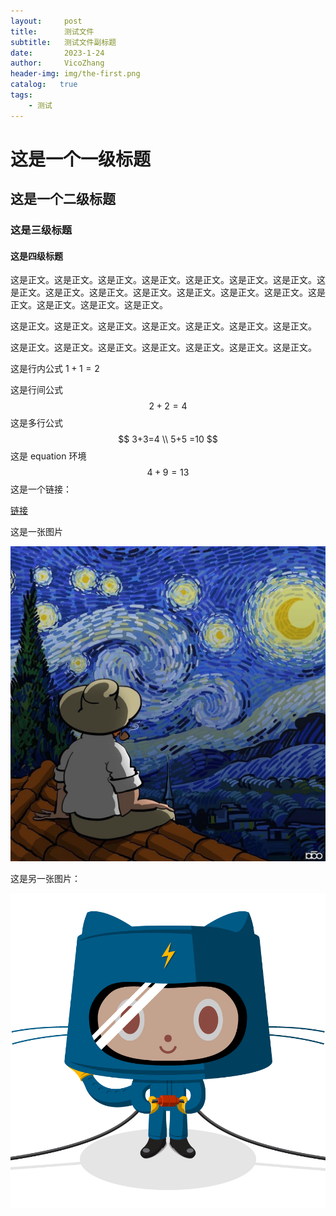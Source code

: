 ```yaml
---
layout:     post
title:      测试文件
subtitle:   测试文件副标题
date:       2023-1-24
author:     VicoZhang
header-img: img/the-first.png
catalog:   true
tags:
    - 测试
---
```


# 这是一个一级标题

## 这是一个二级标题

### 这是三级标题

#### 这是四级标题

这是正文。这是正文。这是正文。这是正文。这是正文。这是正文。这是正文。这是正文。这是正文。这是正文。这是正文。这是正文。这是正文。这是正文。这是正文。这是正文。这是正文。这是正文。

这是正文。这是正文。这是正文。这是正文。这是正文。这是正文。这是正文。

这是正文。这是正文。这是正文。这是正文。这是正文。这是正文。这是正文。

这是行内公式 $1+1=2$

这是行间公式
$$
2+2 = 4
$$
这是多行公式
$$
3+3=4 \\ 5+5 =10
$$
这是 equation 环境
$$
\begin{equation} 
4 +9 = 13
\end{equation}
$$
这是一个链接：

[链接](https://www.zhihu.com/people/Vicozhang)

这是一张图片

<img src="blog测试.assets/v2-e10e47c7142aa3f576aa3342185e461c_r.jpg" alt="v2-e10e47c7142aa3f576aa3342185e461c_r" style="zoom:50%;" />



这是另一张图片：

![electrocat](blog测试.assets/electrocat.png)